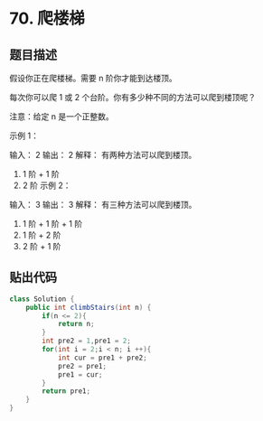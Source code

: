 # 70. 爬楼梯

## 题目描述

假设你正在爬楼梯。需要 n 阶你才能到达楼顶。

每次你可以爬 1 或 2 个台阶。你有多少种不同的方法可以爬到楼顶呢？

注意：给定 n 是一个正整数。

示例 1：

输入： 2
输出： 2
解释： 有两种方法可以爬到楼顶。
1.  1 阶 + 1 阶
2.  2 阶
示例 2：

输入： 3
输出： 3
解释： 有三种方法可以爬到楼顶。
1.  1 阶 + 1 阶 + 1 阶
2.  1 阶 + 2 阶
3.  2 阶 + 1 阶

## 贴出代码

```java
class Solution {
    public int climbStairs(int n) {
        if(n <= 2){
            return n;
        }
        int pre2 = 1,pre1 = 2;
        for(int i = 2;i < n; i ++){
            int cur = pre1 + pre2;
            pre2 = pre1;
            pre1 = cur;
        }
        return pre1;
    }
}
```

